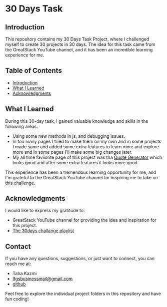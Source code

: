 # 30 Days Task

<!--  ![Project Banner](link_to_project_banner.png) If you have a banner image, replace the link -->

## Introduction

This repository contains my 30 Days Task Project, where I challenged myself to create 30 projects in 30 days. The idea for this task came from the GreatStack YouTube channel, and it has been an incredible learning experience for me.

## Table of Contents

- [Introduction](#introduction)
- [What I Learned](#what-i-learned)
- [Acknowledgments](#acknowledgments)


## What I Learned

During this 30-day task, I gained valuable knowledge and skills in the following areas:

- Using some new methods in js, and debugging issues.
- In too many pages I tried to make them on my own and in some projects I made same and added some extra features to learn more and explore more and in some pages I'll make some big changes later.
- My all time faviiorite page of this project was tha [Quote Generator](/quotes) which looks good and after some extra features it looks more good.

This experience has been a tremendous learning opportunity for me, and I'm grateful to the GreatStack YouTube channel for inspiring me to take on this challenge.

## Acknowledgments

I would like to express my gratitude to:

- GreatStack YouTube channel for providing the idea and inspiration for this project.
- [The 30days challange playlist](https://youtube.com/playlist?list=PLjwm_8O3suyOgDS_Z8AWbbq3zpCmR-WE9)

## Contact

If you have any questions, suggestions, or just want to connect, you can reach me at:

- Taha Kazmi
- lfgsbusinessmail@gmail.com
- [github](https://lfgraphics.github.io/)

Feel free to explore the individual project folders in this repository and have fun coding!

